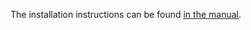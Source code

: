 The installation instructions can be found [in the manual](https://magit.vc/manual/magit/Installation.html).